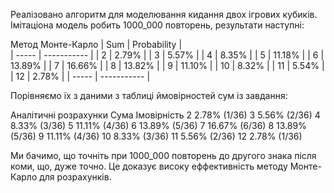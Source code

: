 Реалізовано алгоритм для моделювання кидання двох ігрових кубиків. Імітаціона модель робить 1000_000 повторень, результати наступні:

Метод Монте-Карло
| Sum   | Probability |  
| ----- | ----------- |
|   2   | 2.79%       |
|   3   | 5.57%       |
|   4   | 8.35%       |
|   5   | 11.18%      |
|   6   | 13.89%      |
|   7   | 16.66%      |
|   8   | 13.82%      |
|   9   | 11.10%      |
|  10   | 8.32%       |
|  11   | 5.54%       |
|  12   | 2.78%       |
| ----- | ----------- |

Порівняємо їх з даними з таблиці ймовірностей сум із завдання:

Аналітичні розрахунки
Сума	Імовірність
  2	    2.78%  (1/36)
  3	    5.56%  (2/36)
  4	    8.33%  (3/36)
  5	    11.11% (4/36)
  6	    13.89% (5/36)
  7	    16.67% (6/36)
  8	    13.89% (5/36)
  9	    11.11% (4/36)
  10	8.33%  (3/36)
  11	5.56%  (2/36)
  12	2.78%  (1/36)

Ми бачимо,  що точніть при 1000_000 повторень до другого знака після коми, що, дуже точно. Це доказує високу еффективність методу Монте-Карло для розрахунків.


